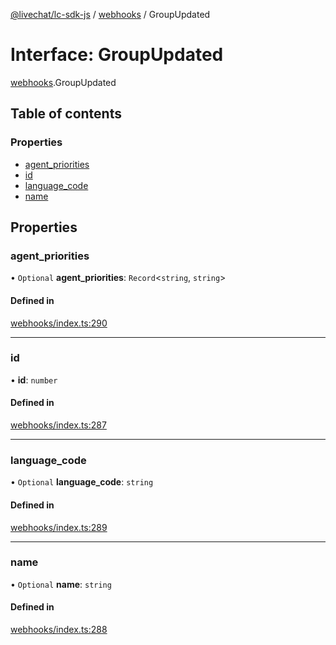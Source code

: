 [@livechat/lc-sdk-js](../README.md) / [webhooks](../modules/webhooks.md) / GroupUpdated

# Interface: GroupUpdated

[webhooks](../modules/webhooks.md).GroupUpdated

## Table of contents

### Properties

- [agent\_priorities](webhooks.GroupUpdated.md#agent_priorities)
- [id](webhooks.GroupUpdated.md#id)
- [language\_code](webhooks.GroupUpdated.md#language_code)
- [name](webhooks.GroupUpdated.md#name)

## Properties

### agent\_priorities

• `Optional` **agent\_priorities**: `Record`<`string`, `string`\>

#### Defined in

[webhooks/index.ts:290](https://github.com/livechat/lc-sdk-js/blob/8462be9/src/webhooks/index.ts#L290)

___

### id

• **id**: `number`

#### Defined in

[webhooks/index.ts:287](https://github.com/livechat/lc-sdk-js/blob/8462be9/src/webhooks/index.ts#L287)

___

### language\_code

• `Optional` **language\_code**: `string`

#### Defined in

[webhooks/index.ts:289](https://github.com/livechat/lc-sdk-js/blob/8462be9/src/webhooks/index.ts#L289)

___

### name

• `Optional` **name**: `string`

#### Defined in

[webhooks/index.ts:288](https://github.com/livechat/lc-sdk-js/blob/8462be9/src/webhooks/index.ts#L288)
